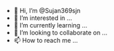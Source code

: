 - 👋 Hi, I’m @Sujan369sjn
- 👀 I’m interested in ...
- 🌱 I’m currently learning ...
- 💞️ I’m looking to collaborate on ...
- 📫 How to reach me ...

<!---
Sujan369sjn/Sujan369sjn is a ✨ special ✨ repository because its `README.md` (this file) appears on your GitHub profile.
You can click the Preview link to take a look at your changes.
--->
